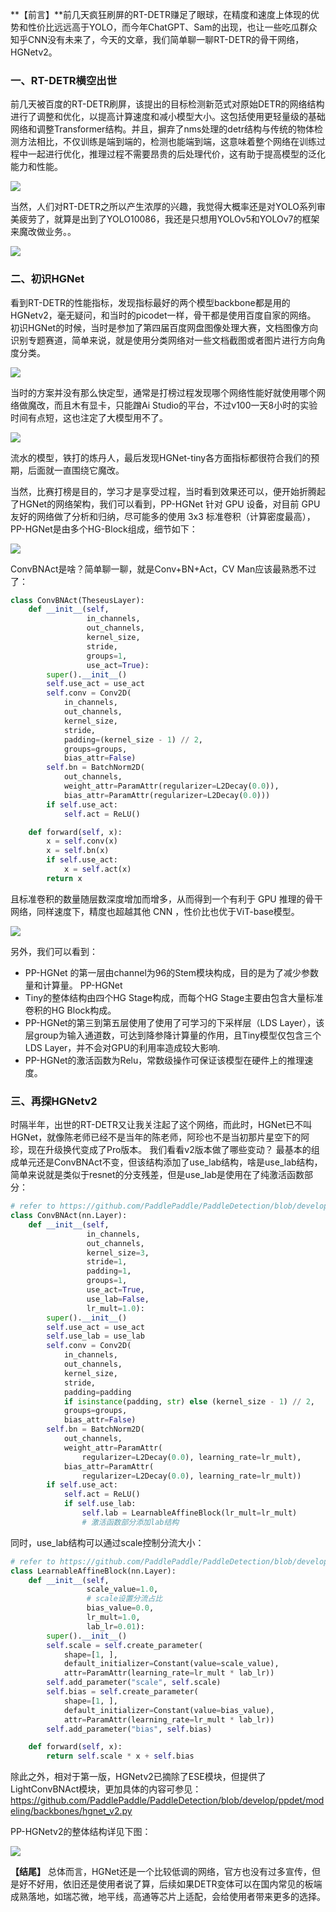 **【前言】**前几天疯狂刷屏的RT-DETR赚足了眼球，在精度和速度上体现的优势和性价比远远高于YOLO，而今年ChatGPT、Sam的出现，也让一些吃瓜群众知乎CNN没有未来了，今天的文章，我们简单聊一聊RT-DETR的骨干网络，HGNetv2。
### 一、RT-DETR横空出世

前几天被百度的RT-DETR刷屏，该提出的目标检测新范式对原始DETR的网络结构进行了调整和优化，以提高计算速度和减小模型大小。这包括使用更轻量级的基础网络和调整Transformer结构。并且，摒弃了nms处理的detr结构与传统的物体检测方法相比，不仅训练是端到端的，检测也能端到端，这意味着整个网络在训练过程中一起进行优化，推理过程不需要昂贵的后处理代价，这有助于提高模型的泛化能力和性能。

![](https://img-blog.csdnimg.cn/img_convert/bfeb6b1cf0b89cdca8a0c8d43ebcd20d.png)

当然，人们对RT-DETR之所以产生浓厚的兴趣，我觉得大概率还是对YOLO系列审美疲劳了，就算是出到了YOLO10086，我还是只想用YOLOv5和YOLOv7的框架来魔改做业务。。

![](https://img-blog.csdnimg.cn/img_convert/6abc7047a358077cb709f186f32c8656.jpeg)

### 二、初识HGNet
看到RT-DETR的性能指标，发现指标最好的两个模型backbone都是用的HGNetv2，毫无疑问，和当时的picodet一样，骨干都是使用百度自家的网络。
初识HGNet的时候，当时是参加了第四届百度网盘图像处理大赛，文档图像方向识别专题赛道，简单来说，就是使用分类网络对一些文档截图或者图片进行方向角度分类。

![](https://img-blog.csdnimg.cn/img_convert/47d6c1841f65457ab66b2ffd8e2af21c.png)

当时的方案并没有那么快定型，通常是打榜过程发现哪个网络性能好就使用哪个网络做魔改，而且木有显卡，只能蹭Ai Studio的平台，不过v100一天8小时的实验时间有点短，这也注定了大模型用不了。

![](https://img-blog.csdnimg.cn/img_convert/e06ff4eba228ae5cbb18768db90459d0.png)

流水的模型，铁打的炼丹人，最后发现HGNet-tiny各方面指标都很符合我们的预期，后面就一直围绕它魔改。

当然，比赛打榜是目的，学习才是享受过程，当时看到效果还可以，便开始折腾起了HGNet的网络架构，我们可以看到，PP-HGNet 针对 GPU 设备，对目前 GPU 友好的网络做了分析和归纳，尽可能多的使用 3x3 标准卷积（计算密度最高），PP-HGNet是由多个HG-Block组成，细节如下：

![](https://img-blog.csdnimg.cn/img_convert/a3b4ad68a2200ee843bc0473862e0e88.png)

ConvBNAct是啥？简单聊一聊，就是Conv+BN+Act，CV Man应该最熟悉不过了：

```python
class ConvBNAct(TheseusLayer):
    def __init__(self,
                 in_channels,
                 out_channels,
                 kernel_size,
                 stride,
                 groups=1,
                 use_act=True):
        super().__init__()
        self.use_act = use_act
        self.conv = Conv2D(
            in_channels,
            out_channels,
            kernel_size,
            stride,
            padding=(kernel_size - 1) // 2,
            groups=groups,
            bias_attr=False)
        self.bn = BatchNorm2D(
            out_channels,
            weight_attr=ParamAttr(regularizer=L2Decay(0.0)),
            bias_attr=ParamAttr(regularizer=L2Decay(0.0)))
        if self.use_act:
            self.act = ReLU()

    def forward(self, x):
        x = self.conv(x)
        x = self.bn(x)
        if self.use_act:
            x = self.act(x)
        return x
```
且标准卷积的数量随层数深度增加而增多，从而得到一个有利于 GPU 推理的骨干网络，同样速度下，精度也超越其他 CNN ，性价比也优于ViT-base模型。

![](https://img-blog.csdnimg.cn/img_convert/6a046db26d556b6ce2f5e4dbe77282f9.png)

另外，我们可以看到：

 - PP-HGNet 的第一层由channel为96的Stem模块构成，目的是为了减少参数量和计算量。 PP-HGNet
 - Tiny的整体结构由四个HG Stage构成，而每个HG Stage主要由包含大量标准卷积的HG Block构成。
 - PP-HGNet的第三到第五层使用了使用了可学习的下采样层（LDS Layer），该层group为输入通道数，可达到降参降计算量的作用，且Tiny模型仅包含三个LDS Layer，并不会对GPU的利用率造成较大影响. 
 - PP-HGNet的激活函数为Relu，常数级操作可保证该模型在硬件上的推理速度。

### 三、再探HGNetv2

时隔半年，出世的RT-DETR又让我关注起了这个网络，而此时，HGNet已不叫HGNet，就像陈老师已经不是当年的陈老师，阿珍也不是当初那片星空下的阿珍，现在升级换代变成了Pro版本。
我们看看v2版本做了哪些变动？
最基本的组成单元还是ConvBNAct不变，但该结构添加了use_lab结构，啥是use_lab结构，简单来说就是类似于resnet的分支残差，但是use_lab是使用在了纯激活函数部分：

```python
# refer to https://github.com/PaddlePaddle/PaddleDetection/blob/develop/ppdet/modeling/backbones/hgnet_v2.py
class ConvBNAct(nn.Layer):
    def __init__(self,
                 in_channels,
                 out_channels,
                 kernel_size=3,
                 stride=1,
                 padding=1,
                 groups=1,
                 use_act=True,
                 use_lab=False,
                 lr_mult=1.0):
        super().__init__()
        self.use_act = use_act
        self.use_lab = use_lab
        self.conv = Conv2D(
            in_channels,
            out_channels,
            kernel_size,
            stride,
            padding=padding
            if isinstance(padding, str) else (kernel_size - 1) // 2,
            groups=groups,
            bias_attr=False)
        self.bn = BatchNorm2D(
            out_channels,
            weight_attr=ParamAttr(
                regularizer=L2Decay(0.0), learning_rate=lr_mult),
            bias_attr=ParamAttr(
                regularizer=L2Decay(0.0), learning_rate=lr_mult))
        if self.use_act:
            self.act = ReLU()
            if self.use_lab:
                self.lab = LearnableAffineBlock(lr_mult=lr_mult)
                # 激活函数部分添加lab结构
```
同时，use_lab结构可以通过scale控制分流大小：

```python
# refer to https://github.com/PaddlePaddle/PaddleDetection/blob/develop/ppdet/modeling/backbones/hgnet_v2.py
class LearnableAffineBlock(nn.Layer):
    def __init__(self,
                 scale_value=1.0,
                 # scale设置分流占比
                 bias_value=0.0,
                 lr_mult=1.0,
                 lab_lr=0.01):
        super().__init__()
        self.scale = self.create_parameter(
            shape=[1, ],
            default_initializer=Constant(value=scale_value),
            attr=ParamAttr(learning_rate=lr_mult * lab_lr))
        self.add_parameter("scale", self.scale)
        self.bias = self.create_parameter(
            shape=[1, ],
            default_initializer=Constant(value=bias_value),
            attr=ParamAttr(learning_rate=lr_mult * lab_lr))
        self.add_parameter("bias", self.bias)

    def forward(self, x):
        return self.scale * x + self.bias
```
除此之外，相对于第一版，HGNetv2已摘除了ESE模块，但提供了LightConvBNAct模块，更加具体的内容可参见：
https://github.com/PaddlePaddle/PaddleDetection/blob/develop/ppdet/modeling/backbones/hgnet_v2.py

PP-HGNetv2的整体结构详见下图：

![](https://img-blog.csdnimg.cn/img_convert/06b614cc428e15b35f7b07815175bc7f.png)

**【结尾】** 总体而言，HGNet还是一个比较低调的网络，官方也没有过多宣传，但是好不好用，依旧还是使用者说了算，后续如果DETR变体可以在国内常见的板端成熟落地，如瑞芯微，地平线，高通等芯片上适配，会给使用者带来更多的选择。
